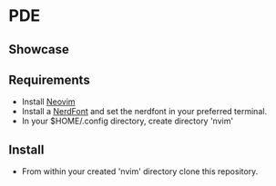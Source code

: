 # PDE

## Showcase

## Requirements
- Install [Neovim](https://github.com/neovim/neovim/wiki/Installing-Neovim)
- Install a [NerdFont](https://www.nerdfonts.com/) and set the nerdfont in your preferred terminal.
- In your $HOME/.config directory, create directory 'nvim'

## Install 
- From within your created 'nvim' directory clone this repository.

